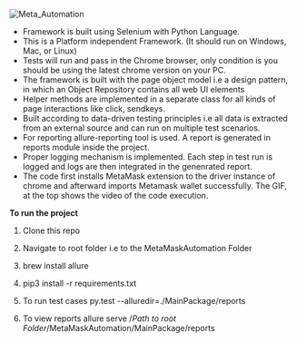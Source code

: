 ![Meta_Automation](https://user-images.githubusercontent.com/64031981/173302919-b92c8d86-81eb-4f82-9774-1241cb7feb66.gif)


* Framework is built using Selenium with Python Language.
* This is a Platform independent Framework. (It should run on Windows, Mac, or Linux)
* Tests will run and pass in the Chrome browser, only condition is you should be using the latest chrome version on your PC.
* The framework is built with the page object model i.e a design pattern, in which an Object Repository contains all web UI elements
* Helper methods are implemented in a separate class for all kinds of page interactions like click, sendkeys.
* Built according to data-driven testing principles i.e all data is extracted from an external source and can run on multiple test scenarios.
* For reporting allure-reporting tool is used. A report is generated in reports module inside the project.
* Proper logging mechanism is implemented. Each step in test run is logged and logs are then integrated in the genenrated report.
* The code first installs MetaMask extension to the driver instance of chrome and afterward imports Metamask wallet successfully. The GIF, at the top shows the video of the code execution.


**To run the project**

1. Clone this repo
2. Navigate to root folder i.e to the MetaMaskAutomation Folder
3. brew install allure
4. pip3 install -r requirements.txt


5. To run test cases
   py.test --alluredir=./MainPackage/reports

7. To view reports
   allure serve /*Path to root Folder*/MetaMaskAutomation/MainPackage/reports

